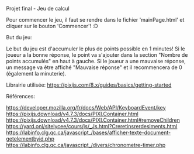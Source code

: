 Projet final - Jeu de calcul


Pour commencer le jeu, il faut se rendre dans le fichier 'mainPage.html' et cliquer sur le bouton 'Commencer'! :D

But du jeu:

Le but du jeu est d'accumuler le plus de points possible en 1 minutes!
Si le joueur a la bonne réponse, le point va s'ajouter dans la section "Nombre de points accumulés" en haut à gauche.
Si le joueur a une mauvaise réponse, un message va être affiché "Mauvaise réponse" et il recommencera de 0 (également la minuterie).

Librairie utilisée: https://pixijs.com/8.x/guides/basics/getting-started

Références:

https://developer.mozilla.org/fr/docs/Web/API/KeyboardEvent/key
https://pixijs.download/v4.7.3/docs/PIXI.Container.html
https://pixijs.download/v4.7.3/docs/PIXI.Container.html#removeChildren
https://yard.onl/sitelycee/cours/js/_Js.html?Creretinsrerdeslments.html
https://labinfo.clg.qc.ca/javascript_/bases/afficher-texte-document-getelementbyid.php
https://labinfo.clg.qc.ca/javascript_/divers/chronometre-timer.php

